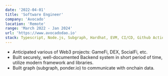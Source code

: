 ```yaml
---
date: '2022-04-01'
title: 'Software Engineer'
company: 'Avocado'
location: 'Remote'
range: 'March 2022 - Jan 2024'
url: 'https://www.avocadodao.io'
stack: Typescript, Node.js, Subgraph, Hardhat, EVM, CI/CD, Github Action, AWS
---
```


- Anticipated various of Web3 projects: GameFi, DEX, SocialFi, etc.
- Built securely, well-documented Backend system in short period of time, utilize modern framework and libraries.
- Built graph (subgraph, ponder.io) to communicate with onchain data.

